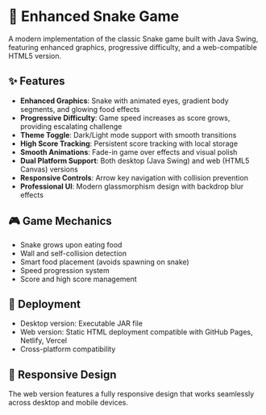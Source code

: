 # 🐍 Enhanced Snake Game

A modern implementation of the classic Snake game built with Java Swing, featuring enhanced graphics, progressive difficulty, and a web-compatible HTML5 version.

## ✨ Features

- **Enhanced Graphics**: Snake with animated eyes, gradient body segments, and glowing food effects
- **Progressive Difficulty**: Game speed increases as score grows, providing escalating challenge
- **Theme Toggle**: Dark/Light mode support with smooth transitions
- **High Score Tracking**: Persistent score tracking with local storage
- **Smooth Animations**: Fade-in game over effects and visual polish
- **Dual Platform Support**: Both desktop (Java Swing) and web (HTML5 Canvas) versions
- **Responsive Controls**: Arrow key navigation with collision prevention
- **Professional UI**: Modern glassmorphism design with backdrop blur effects

## 🎮 Game Mechanics

- Snake grows upon eating food
- Wall and self-collision detection
- Smart food placement (avoids spawning on snake)
- Speed progression system
- Score and high score management

## 🚀 Deployment

- Desktop version: Executable JAR file
- Web version: Static HTML deployment compatible with GitHub Pages, Netlify, Vercel
- Cross-platform compatibility

## 📱 Responsive Design

The web version features a fully responsive design that works seamlessly across desktop and mobile devices.
